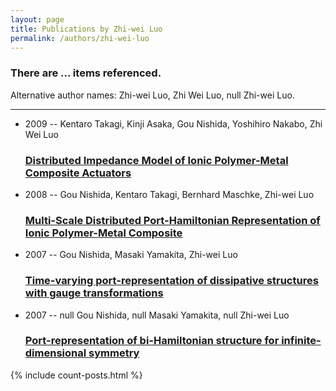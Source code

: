 ```yaml
---
layout: page
title: Publications by Zhi-wei Luo
permalink: /authors/zhi-wei-luo
---
```


<h3 id="number-posts">There are ... items referenced.</h3>
<p id='info-authors'>Alternative author names: Zhi-wei Luo, Zhi Wei Luo, null Zhi-wei Luo.</p>
<hr />
<ul class="post-list">
<li><span class='post-meta'>2009 -- Kentaro Takagi, Kinji Asaka, Gou Nishida, Yoshihiro Nakabo, Zhi Wei Luo</span><h3><a class='post-link' href="{{ site.baseurl }}/distributed-impedance-model-of-ionic-polymer-metal-composite-actuators">Distributed Impedance Model of Ionic Polymer-Metal Composite Actuators</a></h3></li>
<li><span class='post-meta'>2008 -- Gou Nishida, Kentaro Takagi, Bernhard Maschke, Zhi-wei Luo</span><h3><a class='post-link' href="{{ site.baseurl }}/multi-scale-distributed-port-hamiltonian-representation-of-ionic-polymer-metal-composite">Multi-Scale Distributed Port-Hamiltonian Representation of Ionic Polymer-Metal Composite</a></h3></li>
<li><span class='post-meta'>2007 -- Gou Nishida, Masaki Yamakita, Zhi-wei Luo</span><h3><a class='post-link' href="{{ site.baseurl }}/time-varying-port-representation-of-dissipative-structures-with-gauge-transformations">Time-varying port-representation of dissipative structures with gauge transformations</a></h3></li>
<li><span class='post-meta'>2007 -- null Gou Nishida, null Masaki Yamakita, null Zhi-wei Luo</span><h3><a class='post-link' href="{{ site.baseurl }}/port-representation-of-bi-hamiltonian-structure-for-infinite-dimensional-symmetry">Port-representation of bi-Hamiltonian structure for infinite-dimensional symmetry</a></h3></li>

</ul>
{% include count-posts.html %}

